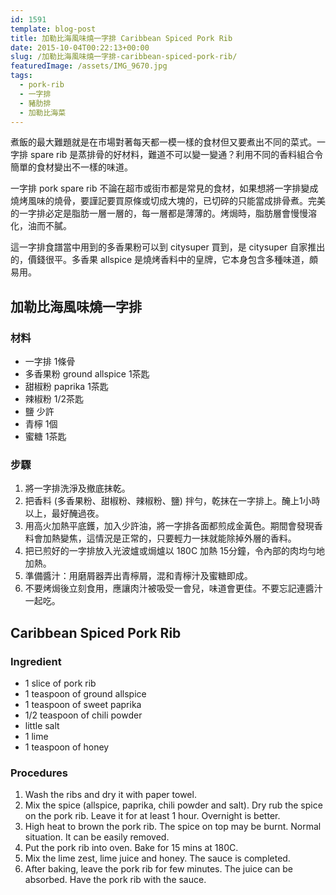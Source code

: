 ```yaml
---
id: 1591
template: blog-post
title: 加勒比海風味燒一字排 Caribbean Spiced Pork Rib
date: 2015-10-04T00:22:13+00:00
slug: /加勒比海風味燒一字排-caribbean-spiced-pork-rib/
featuredImage: /assets/IMG_9670.jpg
tags:
  - pork-rib
  - 一字排
  - 豬肋排
  - 加勒比海菜
---
```

煮飯的最大難題就是在市場對著每天都一模一樣的食材但又要煮出不同的菜式。一字排 spare rib 是蒸排骨的好材料，難道不可以變一變通？利用不同的香料組合令簡單的食材變出不一樣的味道。

一字排 pork spare rib 不論在超市或街市都是常見的食材，如果想將一字排變成燒烤風味的燒骨，要謹記要買原條或切成大塊的，已切碎的只能當成排骨煮。完美的一字排必定是脂肪一層一層的，每一層都是薄薄的。烤焗時，脂肪層會慢慢溶化，油而不膩。

<!--more-->

這一字排食譜當中用到的多香果粉可以到 citysuper 買到，是 citysuper 自家推出的，價錢很平。多香果 allspice 是燒烤香料中的皇牌，它本身包含多種味道，頗易用。

## 加勒比海風味燒一字排

### 材料

* 一字排 1條骨
* 多香果粉 ground allspice 1茶匙
* 甜椒粉 paprika 1茶匙
* 辣椒粉 1/2茶匙
* 鹽 少許
* 青檸 1個
* 蜜糖 1茶匙

### 步驟

1. 將一字排洗淨及撤底抹乾。
2. 把香料 (多香果粉、甜椒粉、辣椒粉、鹽) 拌勻，乾抹在一字排上。醃上1小時以上，最好醃過夜。
3. 用高火加熱平底鑊，加入少許油，將一字排各面都煎成金黃色。期間會發現香料會加熱變焦，這情況是正常的，只要輕力一抹就能除掉外層的香料。
4. 把已煎好的一字排放入光波爐或焗爐以 180C 加熱 15分鐘，令內部的肉均勻地加熱。
5. 準備醬汁：用磨屑器弄出青檸屑，混和青檸汁及蜜糖即成。
6. 不要烤焗後立刻食用，應讓肉汁被吸受一會兒，味道會更佳。不要忘記連醬汁一起吃。

## Caribbean Spiced Pork Rib

### Ingredient

* 1 slice of pork rib
* 1 teaspoon of ground allspice
* 1 teaspoon of sweet paprika
* 1/2 teaspoon of chili powder
* little salt
* 1 lime
* 1 teaspoon of honey

### Procedures

1. Wash the ribs and dry it with paper towel.
2. Mix the spice (allspice, paprika, chili powder and salt). Dry rub the spice on the pork rib. Leave it for at least 1 hour. Overnight is better.
3. High heat to brown the pork rib. The spice on top may be burnt. Normal situation. It can be easily removed.
4. Put the pork rib into oven. Bake for 15 mins at 180C.
5. Mix the lime zest, lime juice and honey. The sauce is completed.
6. After baking, leave the pork rib for few minutes. The juice can be absorbed. Have the pork rib with the sauce.